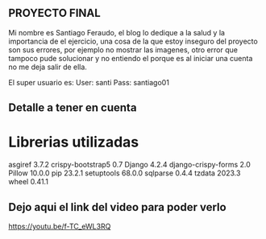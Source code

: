## PROYECTO FINAL

Mi nombre es Santiago Feraudo, el blog lo dedique a la salud y la importancia de el ejercicio,
una cosa de la que estoy inseguro del proyecto son sus errores, por ejemplo no mostrar las imagenes,
otro error que tampoco pude solucionar y no entiendo el porque es al iniciar una cuenta no me deja salir de ella.

El super usuario es:
User: santi
Pass: santiago01

## Detalle a tener en cuenta
# Librerias utilizadas
asgiref             3.7.2
crispy-bootstrap5   0.7
Django              4.2.4
django-crispy-forms 2.0
Pillow              10.0.0
pip                 23.2.1
setuptools          68.0.0
sqlparse            0.4.4
tzdata              2023.3
wheel               0.41.1

## Dejo aqui el link del video para poder verlo

https://youtu.be/f-TC_eWL3RQ 